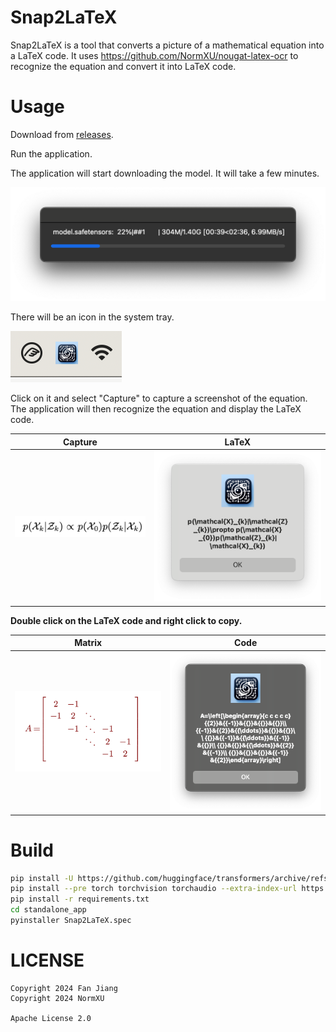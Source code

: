 # Snap2LaTeX

Snap2LaTeX is a tool that converts a picture of a mathematical equation into a LaTeX code. It uses https://github.com/NormXU/nougat-latex-ocr to recognize the equation and convert it into LaTeX code.

# Usage

Download from [releases](https://github.com/ProfFan/Snap2LaTeX/releases).

Run the application.

The application will start downloading the model. It will take a few minutes.

![](./images/downloading.png)

There will be an icon in the system tray.

![](./images/dock-icon.png)

Click on it and select "Capture" to capture a screenshot of the equation. The application will then recognize the equation and display the LaTeX code.

| Capture | LaTeX |
| --- | --- |
| ![](./images/latex-img.png) | ![](./images/screenshot.png) |

**Double click on the LaTeX code and right click to copy.**

| Matrix | Code |
| --- | --- |
| ![](./matrix.png) | ![](./images/array.png) |

# Build

```bash
pip install -U https://github.com/huggingface/transformers/archive/refs/heads/main.zip
pip install --pre torch torchvision torchaudio --extra-index-url https://download.pytorch.org/whl/nightly/cpu -U
pip install -r requirements.txt
cd standalone_app
pyinstaller Snap2LaTeX.spec
```

# LICENSE

```
Copyright 2024 Fan Jiang
Copyright 2024 NormXU

Apache License 2.0
```
